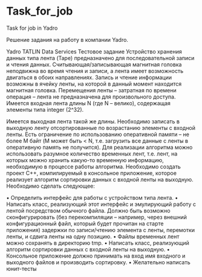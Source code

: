 # Task_for_job
Task for job in Yadro

Решение задания на работу в компании Yadro.

Yadro TATLIN Data Services
Тестовое задание
Устройство хранения данных типа лента (Tape) предназначено для последовательной записи и 
чтения данных. Считывающая/записывающая магнитная головка неподвижна во время чтения и 
записи, а лента имеет возможность двигаться в обоих направлениях. Запись и чтение информации 
возможны в ячейку ленты, на которой в данный момент находится магнитная головка. 
Перемещения ленты – затратная по времени операция – лента не предназначена для 
произвольного доступа.
Имеется входная лента длины N (где N – велико), содержащая элементы типа integer (2^32). 

Имеется выходная лента такой же длины. Необходимо записать в выходную ленту 
отсортированные по возрастанию элементы с входной ленты. Есть ограничение по использованию 
оперативной памяти – не более M байт (M может быть < N, т.е. загрузить все данные с ленты в 
оперативную память не получится). Для реализации алгоритма можно использовать разумное 
количество временных лент, т.е. лент, на которых можно хранить какую-то временную 
информацию, необходимую в процессе работы алгоритма. Необходимо создать проект С++, компилируемый в консольное приложение, которое реализует 
алгоритм сортировки данных с входной ленты на выходную. Необходимо сделать следующее:

• Определить интерфейс для работы с устройством типа лента.
• Написать класс, реализующий этот интерфейс и эмулирующий работу с лентой 
посредством обычного файла. Должно быть возможно сконфигурировать (без 
перекомпиляции – например, через внешний конфигурационный файл, который будет 
прочитан на старте приложения) задержки по записи/чтению элемента с ленты, перемотки 
ленты, и сдвига ленты на одну позицию.
• Файлы временных лент можно сохранять в директорию tmp.
• Написать класс, реализующий алгоритм сортировки данных с входной ленты на выходную.
• Консольное приложение должно принимать на вход имя входного и выходного файлов и 
производить сортировку.
• Желательно написать юнит-тесты
